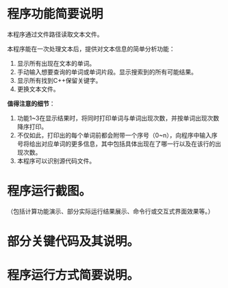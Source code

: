 # 程序功能简要说明

本程序通过文件路径读取文本文件。

本程序能在一次处理文本后，提供对文本信息的简单分析功能：

1. 显示所有出现在文本的单词。
2. 手动输入想要查询的单词或单词片段。显示搜索到的所有可能结果。
3. 显示所有找到C++保留关键字。
0. 更换文本文件。

**值得注意的细节**：

1. 功能1~3在显示结果时，将同时打印单词与单词出现次数，并按单词出现次数降序打印。
2. 不仅如此，打印出的每个单词前都会附带一个序号（0~n），向程序中输入序号将给出对应单词的更多信息，其中包括具体出现在了哪一行以及在该行的出现次数。
3. 本程序可以识别源代码文件。

# 程序运行截图。
（包括计算功能演示、部分实际运行结果展示、命令行或交互式界面效果等。）
# 部分关键代码及其说明。
# 程序运行方式简要说明。
